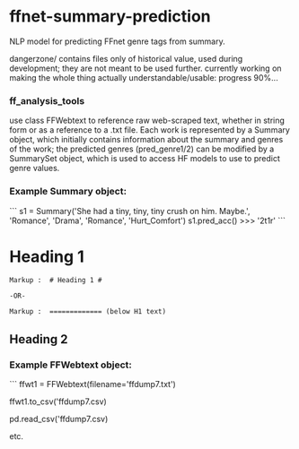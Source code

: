 # ffnet-summary-prediction
NLP model for predicting FFnet genre tags from summary.

dangerzone/ contains files only of historical value, used during development; they are not meant to be used further. 
currently working on making the whole thing actually understandable/usable: progress 90%...

<h3>ff_analysis_tools</h3>
use class FFWebtext to reference raw web-scraped text, whether in string form or as a reference to a .txt file. Each work is represented by a Summary object, which initially contains information about the summary and genres of the work; the predicted genres (pred_genre1/2) can be modified by a SummarySet object, which is used to access HF models to use to predict genre values.

<h3>Example Summary object:</h3>
```
  s1 = Summary('She had a tiny, tiny, tiny crush on him. Maybe.', 'Romance', 'Drama', 'Romance', 'Hurt_Comfort')
  s1.pred_acc()
  >>> '2t1r'
```

# Heading 1 #

    Markup :  # Heading 1 #

    -OR-

    Markup :  ============= (below H1 text)

## Heading 2 ##
<h3>Example FFWebtext object:</h3>
```
ffwt1 = FFWebtext(filename='ffdump7.txt')

ffwt1.to_csv('ffdump7.csv)

pd.read_csv('ffdump7.csv)

etc.
```
